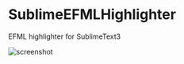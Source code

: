 # SublimeEFMLHighlighter
EFML highlighter for SublimeText3

![screenshot](https://cloud.githubusercontent.com/assets/10512422/24355050/050b34f2-1327-11e7-98f2-8f6fbfc4e07e.png)
